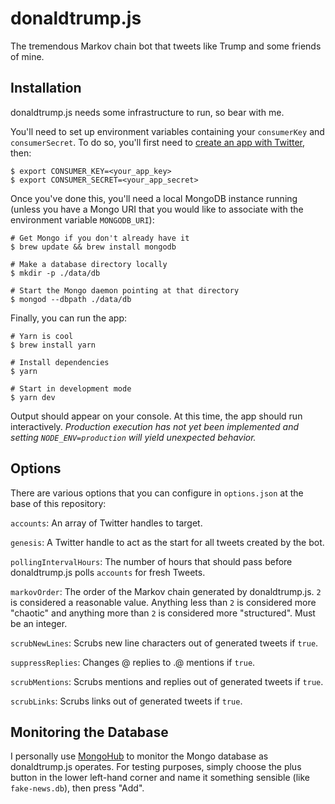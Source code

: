 # donaldtrump.js

The tremendous Markov chain bot that tweets like Trump and some friends of mine.

## Installation

donaldtrump.js needs some infrastructure to run, so bear with me.

You'll need to set up environment variables containing your `consumerKey` and
`consumerSecret`. To do so, you'll first need to [create an app with Twitter](https://apps.twitter.com/),
then:

```
$ export CONSUMER_KEY=<your_app_key>
$ export CONSUMER_SECRET=<your_app_secret>
```

Once you've done this, you'll need a local MongoDB instance running
(unless you have a Mongo URI that you would like to associate
with the environment variable `MONGODB_URI`):

```
# Get Mongo if you don't already have it
$ brew update && brew install mongodb

# Make a database directory locally
$ mkdir -p ./data/db

# Start the Mongo daemon pointing at that directory
$ mongod --dbpath ./data/db
```

Finally, you can run the app:

```
# Yarn is cool
$ brew install yarn

# Install dependencies
$ yarn

# Start in development mode
$ yarn dev
```

Output should appear on your console. At this time, the app should run
interactively. *Production execution has not yet been implemented and
setting `NODE_ENV=production` will yield unexpected behavior.*

## Options

There are various options that you can configure in `options.json` at the base
of this repository:

`accounts`: An array of Twitter handles to target.

`genesis`: A Twitter handle to act as the start for all tweets created by the bot.

`pollingIntervalHours`: The number of hours that should pass before
donaldtrump.js polls `accounts` for fresh Tweets.

`markovOrder`: The order of the Markov chain generated by donaldtrump.js. `2` is
considered a reasonable value. Anything less than `2` is considered more "chaotic"
and anything more than `2` is considered more "structured". Must be an integer.

`scrubNewLines`: Scrubs new line characters out of generated tweets if `true`.

`suppressReplies`: Changes @ replies to .@ mentions if `true`.

`scrubMentions`: Scrubs mentions and replies out of generated tweets if `true`.

`scrubLinks`: Scrubs links out of generated tweets if `true`.

## Monitoring the Database

I personally use [MongoHub](https://github.com/jeromelebel/MongoHub-Mac)
to monitor the Mongo database as donaldtrump.js operates. For testing
purposes, simply choose the plus button in the lower left-hand corner
and name it something sensible (like `fake-news.db`), then press "Add".
